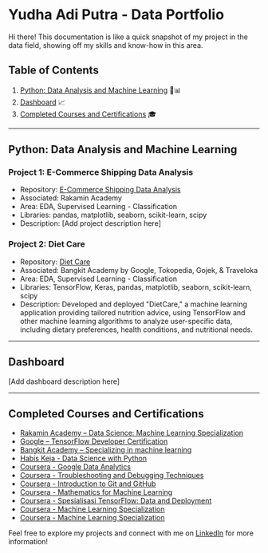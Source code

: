 # Yudha Adi Putra - Data Portfolio

Hi there! This documentation is like a quick snapshot of my project in the data field, showing off my skills and know-how in this area.

## Table of Contents

1. [Python: Data Analysis and Machine Learning](#python-data-analysis-and-machine-learning) 🐍📊
2. [Dashboard](#dashboard) 📈
3. [Completed Courses and Certifications](#completed-courses-and-certifications) 🎓

---

## Python: Data Analysis and Machine Learning

### Project 1: E-Commerce Shipping Data Analysis
- Repository: [E-Commerce Shipping Data Analysis](https://github.com/DATACTIVES6A/Final-Project)
- Associated: Rakamin Academy
- Area: EDA, Supervised Learning - Classification
- Libraries: pandas, matplotlib, seaborn, scikit-learn, scipy
- Description: [Add project description here]

### Project 2: Diet Care
- Repository: [Diet Care](https://github.com/DietCare-Bangkit-Capstone/ML-DietCare)
- Associated: Bangkit Academy by Google, Tokopedia, Gojek, & Traveloka
- Area: EDA, Supervised Learning - Classification
- Libraries: TensorFlow, Keras, pandas, matplotlib, seaborn, scikit-learn, scipy
- Description: Developed and deployed "DietCare," a machine learning application providing tailored nutrition advice, using TensorFlow and other machine learning algorithms to analyze user-specific data, including dietary preferences, health conditions, and nutritional needs.

---

## Dashboard
[Add dashboard description here]

---

## Completed Courses and Certifications
- [Rakamin Academy – Data Science: Machine Learning Specialization](#)
- [Google – TensorFlow Developer Certification](https://drive.google.com/file/d/1InFieN9a7kWuPDfzZHGg1ycBreX5ijLp/view?usp=sharing)
- [Bangkit Academy – Specializing in machine learning](#)
- [Habis Keja - Data Science with Python](#)
- [Coursera - Google Data Analytics](#)
- [Coursera - Troubleshooting and Debugging Techniques](#)
- [Coursera - Introduction to Git and GitHub](#)
- [Coursera - Mathematics for Machine Learning](#)
- [Coursera - Spesialisasi TensorFlow: Data and Deployment](#)
- [Coursera - Machine Learning Specialization](#)
- [Coursera - Machine Learning Specialization](#)



Feel free to explore my projects and connect with me on [LinkedIn](https://bit.ly/linkedinadiputra2) for more information!
